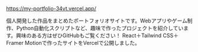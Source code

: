 https://my-portfolio-34vt.vercel.app/ 

個人開発した作品をまとめたポートフォリオサイトです。Webアプリやゲーム制作、Python自動化スクリプトなど、趣味で作ったプロジェクトを紹介しています。興味のある方はぜひGitHubもご覧ください！
React＋Tailwind CSS＋Framer Motionで作ったサイトをVercelで公開しました。
